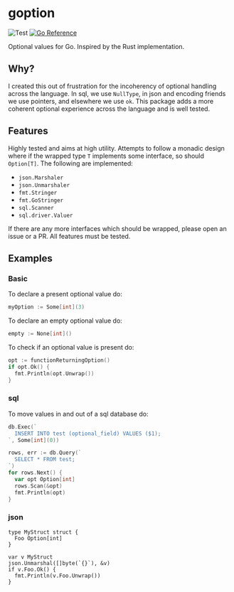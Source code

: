 # goption
![Test](https://github.com/jordan-bonecutter/goption/workflows/Main/badge.svg)
[![Go Reference](https://pkg.go.dev/badge/github.com/jordan-bonecutter/goption.svg)](https://pkg.go.dev/github.com/jordan-bonecutter/goption)

Optional values for Go. Inspired by the Rust implementation.

## Why?
I created this out of frustration for the incoherency of optional handling across the language. In sql, we use `NullType`, in json and encoding friends we use pointers, and elsewhere we use `ok`. This package adds a more coherent optional experience across the language and is well tested.

## Features
Highly tested and aims at high utility. Attempts to follow a monadic design where if the wrapped type `T` implements some interface, so should `Option[T]`. The following are implemented:
- `json.Marshaler`
- `json.Unmarshaler`
- `fmt.Stringer`
- `fmt.GoStringer`
- `sql.Scanner`
- `sql.driver.Valuer`

If there are any more interfaces which should be wrapped, please open an issue or a PR. All features must be tested.

## Examples

### Basic
To declare a present optional value do:

```go
myOption := Some[int](3)
```

To declare an empty optional value do:

```go
empty := None[int]()
```

To check if an optional value is present do:

```go
opt := functionReturningOption()
if opt.Ok() {
  fmt.Println(opt.Unwrap())
}
```

### sql
To move values in and out of a sql database do:

```go
db.Exec(`
  INSERT INTO test (optional_field) VALUES ($1);
`, Some[int](0))

rows, err := db.Query(`
  SELECT * FROM test;
`)
for rows.Next() {
  var opt Option[int]
  rows.Scan(&opt)
  fmt.Println(opt)
}
```

### json
```
type MyStruct struct {
  Foo Option[int]
}

var v MyStruct
json.Unmarshal([]byte(`{}`), &v)
if v.Foo.Ok() {
  fmt.Println(v.Foo.Unwrap())
}
```

